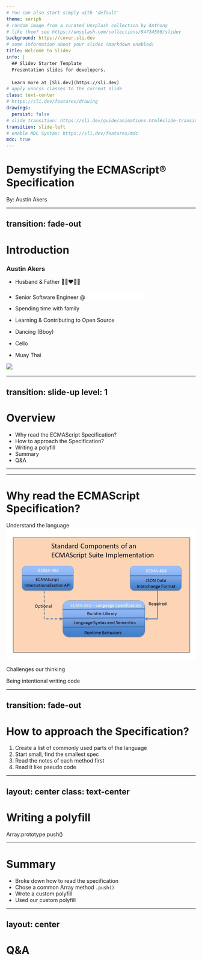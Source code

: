```yaml
---
# You can also start simply with 'default'
theme: seriph
# random image from a curated Unsplash collection by Anthony
# like them? see https://unsplash.com/collections/94734566/slidev
background: https://cover.sli.dev
# some information about your slides (markdown enabled)
title: Welcome to Slidev
info: |
  ## Slidev Starter Template
  Presentation slides for developers.

  Learn more at [Sli.dev](https://sli.dev)
# apply unocss classes to the current slide
class: text-center
# https://sli.dev/features/drawing
drawings:
  persist: false
# slide transition: https://sli.dev/guide/animations.html#slide-transitions
transition: slide-left
# enable MDC Syntax: https://sli.dev/features/mdc
mdc: true
---
```


# Demystifying the ECMAScript&reg; Specification

By: Austin Akers

<!--
The last comment block of each slide will be treated as slide notes. It will be visible and editable in Presenter Mode along with the slide. [Read more in the docs](https://sli.dev/guide/syntax.html#notes)
-->

---
transition: fade-out
---

# Introduction

<div class="grid grid-cols-2">
<div>

### Austin Akers
<div v-click="1">

- Husband & Father 👨🏾‍❤️‍👩🏾

</div>
<div v-click="2">

- Senior Software Engineer @ <img src="./spring-health.svg" width="150" style="display: inline-block" />

</div>
<div v-click="3">

- Spending time with family

</div>
<div v-click="4">

- Learning & Contributing to Open Source

</div>
<div v-click="5">

- Dancing (Bboy)

</div>
<div v-click="6">

- Cello

</div>
<div v-click="7">

- Muay Thai

</div>

</div>
<div>

<img style="margin: 0 auto" src="https://avatars.githubusercontent.com/u/11778717?v=4" width="250" />

</div>
</div>

---
transition: slide-up
level: 1
---

# Overview

- Why read the ECMAScript Specification?
- How to approach the Specification?
- Writing a polyfill
- Summary
- Q&A


---

---

# Why read the ECMAScript Specification?
<div class="grid grid-cols-3 gap-4">

<div v-click="1">

Understand the language
<img class="pt-10" src="./ECMAScript-Specification-Suite.png" />

</div>

<div v-click="2">

Challenges our thinking

</div>

<div v-click="3">

 Being intentional writing code

</div>

</div>

<!-- 
- Helps us understand the innards of the language
- Challenges our way of thinking(abstractions)
- Encourages us to be more intentional writing code
 -->

---
transition: fade-out
---

# How to approach the Specification?
 1. Create a list of commonly used parts of the language
 2. Start small, find the smallest spec
 3. Read the notes of each method first
 4. Read it like pseudo code

---
layout: center
class: text-center
---

# Writing a polyfill

<div class="text-center">
Array.prototype.push()
</div>


---

# Summary

- Broke down how to read the specification
- Chose a common Array method `.push()`
- Wrote a custom polyfill
- Used our custom polyfill

---
layout: center
---

# Q&A

